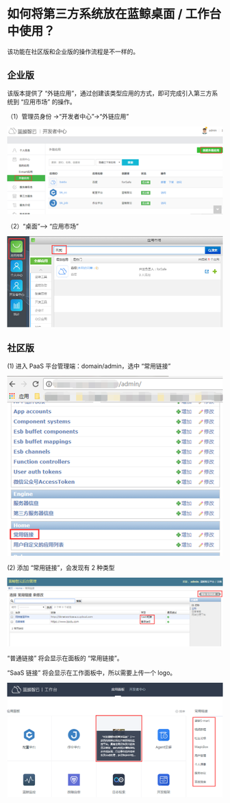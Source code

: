 # 如何将第三方系统放在蓝鲸桌面 / 工作台中使用？

该功能在社区版和企业版的操作流程是不一样的。

## 企业版

该版本提供了 “外链应用”，通过创建该类型应用的方式，即可完成引入第三方系统到 “应用市场” 的操作。

（1）管理员身份 ->“开发者中心”->“外链应用”

![](../assets/image068.png)

（2）“桌面”—> “应用市场”

![](../assets/image069.png)

## 社区版

(1) 进入 PaaS 平台管理端：domain/admin，选中 “常用链接”

![](../assets/image065.png)

(2) 添加 “常用链接”，会发现有 2 种类型

![](../assets/image066.png)

“普通链接” 将会显示在面板的 “常用链接”。

“SaaS 链接” 将会显示在工作面板中，所以需要上传一个 logo。

![](../assets/image067.png)
